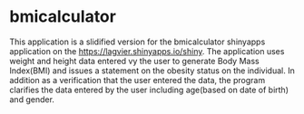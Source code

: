 bmicalculator
=============

This application is a slidified version for the bmicalculator shinyapps application on the 
https://lagvier.shinyapps.io/shiny. The application uses weight and height data entered vy the user
to generate Body Mass Index(BMI) and issues a statement on the obesity status on the individual.
In addition as a verification that the user entered the data, the program clarifies the data entered by the user 
including age(based on date of birth) and gender.
